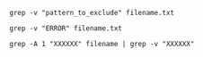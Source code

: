 `grep -v "pattern_to_exclude" filename.txt`

`grep -v "ERROR" filename.txt`

`grep -A 1 "XXXXXX" filename | grep -v "XXXXXX"`

